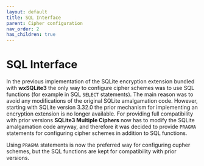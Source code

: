 ```yaml
---
layout: default
title: SQL Interface
parent: Cipher configuration
nav_order: 2
has_children: true
---
```

# SQL Interface

In the previous implementation of the SQLite encryption extension bundled with **wxSQLite3** the only way to configure cipher schemes was to use SQL functions (for example in SQL `SELECT` statements). The main reason was to avoid any modifications of the original SQLite amalgamation code. However, starting with SQLite version 3.32.0 the prior mechanism for implementing an encryption extension is no longer available. For providing full compatibility with prior versions **SQLite3 Multiple Ciphers** now has to modify the SQLite amalgamation code anyway, and therefore it was decided to provide `PRAGMA` statements for configuring cipher schemes in addition to SQL functions.

Using `PRAGMA` statements is now the preferred way for configuring cupher schemes, but the SQL functions are kept for compatibility with prior versions.
